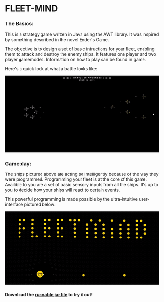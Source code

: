 # FLEET-MIND
### The Basics:
This is a strategy game written in Java using the AWT library. It was inspired by something described in the novel Ender's Game.

The objective is to design a set of basic intructions for your fleet, enabling them to attack and destroy the enemy ships.
It features one player and two player gamemodes. Information on how to play can be found in game.

Here's a quick look at what a battle looks like:

![Output sample](https://github.com/Elliott-Song/Fleet-Mind/blob/master/demo.gif)

### Gameplay:
The ships pictured above are acting so intelligently because of the way they were programmed. Programming your fleet is at the core of this game. Availible to you are a set of basic sensory inputs from all the ships. It's up to you to decide how your ships will react to certain events.

This powerful programming is made possible by the ultra-intuitive user-interface pictured below:

![Output sample](https://github.com/Elliott-Song/Fleet-Mind/blob/master/StratGUIdemo.gif)

#### Download the [runnable jar file](MyGame.jar) to try it out!
